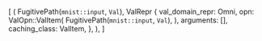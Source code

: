 [
    (
        FugitivePath(`mnist::input`, `Val`),
        ValRepr {
            val_domain_repr: Omni,
            opn: ValOpn::ValItem(
                FugitivePath(`mnist::input`, `Val`),
            ),
            arguments: [],
            caching_class: ValItem,
        },
    ),
]
